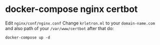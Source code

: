 # docker-compose nginx certbot

Edit `nginx/conf/nginx.conf`
Change `krletron.ml` to your `domain-name.com` and
also path of your `/var/www/certbot`
after that do:

`docker-compose up -d`
